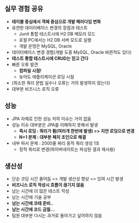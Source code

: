 ## 실무 경험 공유
- **테이블 중심에서 객체 중심으로 개발 패러다임 변화**
- 유연한 데이터베이스 변경의 장점과 테스트
  - Junit 통합 테스트시에 H2 DB 메모리 모드
  - 로컬 PC에서는 H2 DB 서버 모드로 실행
  - 개발 운영은 MySQL, Oracle
- 데이터베이스 변경 경험(개발 도중 MySQL, Oracle 바뀐적도 있다)
- **테스트 통합 테스트시에 CRUD는 믿고 간다**
- 빠른 오류 발견
  - **컴파일 시점!**
  - 늦어도 애플리케이션 로딩 시점
- (최소한 쿼리 문법 실수나 오류는 거의 발생하지 않는다)
- 대부분 비즈니스 로직 오류

## 성능
- JPA 자체로 인한 성능 저하 이슈는 거의 없음
- 성능 이슈 대부분은 JPA를 이해하지 못해서 발생
  - **즉시 로딩 : 쿼리가 튐(여러개 한번에 발생) => 지연 로딩으로 변경**
  - **N+1 문제 : 대부분 페치 조인으로 해결**
- 내부 파서 문제 : 2000줄 짜리 동적 쿼리 생성 1초
  - 정적 쿼리로 변경(하이버네이트는 파싱된 결과 재사용)

## 생산성
- 단순 코딩 시간 줄어듬 => 개발 생산성 향상 => 잉여 시간 발생
- **비즈니스 로직 작성시 흐름이 끊기지 않음**
- 남는 시간에 더 많은 테스트 작성
- 남는 시간에 기술 공부
- **남는 시간에 코테 준비..**
- **남는 시간에 코드 금칠...**
- 팀원 대부분 다시는 과거로 돌아가고 싶어하지 않음